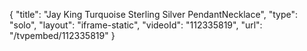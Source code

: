{
    "title": "Jay King Turquoise Sterling Silver PendantNecklace",
    "type": "solo",
    "layout": "iframe-static",
    "videoId": "112335819",
    "url": "\/tvpembed\/112335819"
}